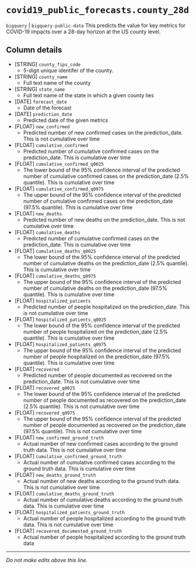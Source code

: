 # `covid19_public_forecasts.county_28d`
`bigquery` | `bigquery-public-data`
This predicts the value for key metrics for COVID-19 impacts over a 28-day horizon at the US county level.

## Column details
* [STRING]    `county_fips_code`
  - 5-digit unique identifer of the county.
* [STRING]    `county_name`
  - Full text name of the county
* [STRING]    `state_name`
  - Full text name of the state in which a given county lies
* [DATE]      `forecast_date`
  - Date of the forecast
* [DATE]      `prediction_date`
  - Predicted date of the given metrics
* [FLOAT]     `new_confirmed`
  - Predicted number of new confirmed cases on the prediction_date. This is not cumulative over time
* [FLOAT]     `cumulative_confirmed`
  - Predicted number of cumulative confirmed cases on the prediction_date. This is cumulative over time
* [FLOAT]     `cumulative_confirmed_q0025`
  - The lower bound of the 95% confidence interval of the predicted number of cumulative confirmed cases on the prediction_date (2.5% quantile). This is cumulative over time
* [FLOAT]     `cumulative_confirmed_q0975`
  - The upper bound of the 95% confidence interval of the predicted number of cumulative confirmed cases on the prediction_date (97.5% quantile). This is cumulative over time
* [FLOAT]     `new_deaths`
  - Predicted number of new deaths on the prediction_date. This is not cumulative over time
* [FLOAT]     `cumulative_deaths`
  - Predicted number of cumulative confirmed cases on the prediction_date. This is cumulative over time
* [FLOAT]     `cumulative_deaths_q0025`
  - The lower bound of the 95% confidence interval of the predicted number of cumulative deaths on the prediction_date (2.5% quantile). This is cumulative over time
* [FLOAT]     `cumulative_deaths_q0975`
  - The upper bound of the 95% confidence interval of the predicted number of cumulative deaths on the prediction_date (97.5% quantile). This is cumulative over time
* [FLOAT]     `hospitalized_patients`
  - Predicted number of people hospitalized on the prediction_date. This is not cumulative over time
* [FLOAT]     `hospitalized_patients_q0025`
  - The lower bound of the 95% confidence interval of the predicted number of people hospitalized on the prediction_date (2.5% quantile). This is cumulative over time
* [FLOAT]     `hospitalized_patients_q0975`
  - The upper bound of the 95% confidence interval of the predicted number of people hospitalized on the prediction_date (97.5% quantile). This is cumulative over time
* [FLOAT]     `recovered`
  - Predicted number of people documented as recovered on the prediction_date. This is not cumulative over time
* [FLOAT]     `recovered_q0025`
  - The lower bound of the 95% confidence interval of the predicted number of people documented as recovered on the prediction_date (2.5% quantile). This is not cumulative over time
* [FLOAT]     `recovered_q0975`
  - The upper bound of the 95% confidence interval of the predicted number of people documented as recovered on the prediction_date (97.5% quantile). This is not cumulative over time
* [FLOAT]     `new_confirmed_ground_truth`
  - Actual number of new confirmed cases according to the ground truth data. This is not cumulative over time
* [FLOAT]     `cumulative_confirmed_ground_truth`
  - Actual number of cumulative confirmed cases according to the ground truth data. This is cumulative over time
* [FLOAT]     `new_deaths_ground_truth`
  - Actual number of new deaths according to the ground truth data. This is not cumulative over time
* [FLOAT]     `cumulative_deaths_ground_truth`
  - Actual number of cumulative deaths according to the ground truth data. This is cumulative over time
* [FLOAT]     `hospitalized_patients_ground_truth`
  - Actual number of people hospitalized according to the ground truth data. This is not cumulative over time
* [FLOAT]     `recovered_documented_ground_truth`
  - Actual number of people hospitalized according to the ground truth data

-------------------------------------------------------------------------------
*Do not make edits above this line.*
